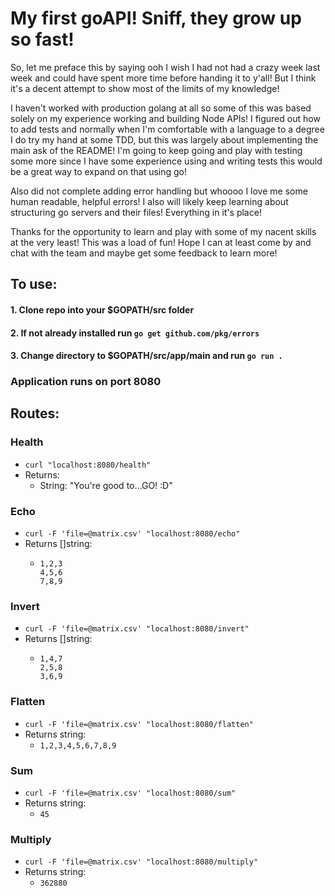 # My first goAPI! Sniff, they grow up so fast!

So, let me preface this by saying ooh I wish I had not had a crazy week last week and could have spent more time before handing it to y'all! But I think it's a decent attempt to show most of the limits of my knowledge! 

I haven't worked with production golang at all so some of this was based solely on my experience working and building Node APIs! I figured out how to add tests and normally when I'm comfortable with a language to a degree I do try my hand at some TDD, but this was largely about implementing the main ask of the README! I'm going to keep going and play with testing some more since I have some experience using and writing tests this would be a great way to expand on that using go!

Also did not complete adding error handling but whoooo I love me some human readable, helpful errors! I also will likely keep learning about structuring go servers and their files! Everything in it's place!
 
Thanks for the opportunity to learn and play with some of my nacent skills at the very least! This was a load of fun!
Hope I can at least come by and chat with the team and maybe get some feedback to learn more!

## To use:

#### 1. Clone repo into your $GOPATH/src folder

#### 2. If not already installed run `go get github.com/pkg/errors`

#### 3. Change directory to $GOPATH/src/app/main and run `go run .` 

### Application runs on port 8080

## Routes:

### Health
* `curl "localhost:8080/health"`
* Returns: 
  - String: "You're good to...GO! :D"

### Echo
* `curl -F 'file=@matrix.csv' "localhost:8080/echo"`
* Returns []string:  
  - ```
    1,2,3
    4,5,6
    7,8,9
    ```

### Invert
* `curl -F 'file=@matrix.csv' "localhost:8080/invert"`
* Returns []string:  
  - ```
    1,4,7
    2,5,8
    3,6,9
    ```

### Flatten
* `curl -F 'file=@matrix.csv' "localhost:8080/flatten"`
* Returns string:  
  - `1,2,3,4,5,6,7,8,9`
   
### Sum
* `curl -F 'file=@matrix.csv' "localhost:8080/sum"`
* Returns string:  
  - `45`
  
### Multiply
* `curl -F 'file=@matrix.csv' "localhost:8080/multiply"`
* Returns string:  
  - `362880`
  
  
